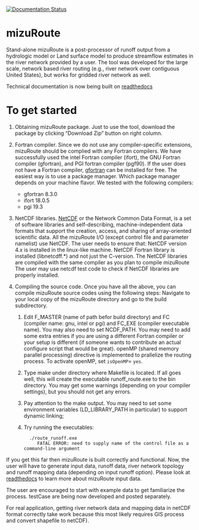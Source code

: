 [![Documentation Status](https://readthedocs.org/projects/mizuroute/badge/?version=develop)](https://mizuroute.readthedocs.io/en/develop/?badge=develop)

# mizuRoute
Stand-alone mizuRoute is a post-processor of runoff output from a hydrologic model or Land surface model to produce streamflow estimates in the river network provided by a user. The tool was developed for the large scale, network based river routing (e.g., river network over contiguous United States), but works for gridded river network as well.

Technical documentation is now being built on [readthedocs](https://mizuroute.readthedocs.io/en/develop/)

# To get started
1. Obtaining mizuRoute package. Just to use the tool, download the package by clicking “Download Zip” button on right column. 

2. Fortran compiler. Since we do not use any compiler-specific extensions, mizuRoute should be complied with any Fortran compilers. We have successfully used the intel Fortran compiler (ifort), the GNU Fortran compiler (gfortran), and PGI fortran compiler (pgf90). If the user does not have a Fortran compiler, [gfortran](https://gcc.gnu.org/wiki/GFortran) can be installed for free. The easiest way is to use a package manager. Which package manager depends on your machine flavor. 
We tested with the following compilers:
   - gfortran 8.3.0
   - ifort 18.0.5
   - pgi 19.3

3. NetCDF libraries. [NetCDF](http://www.unidata.ucar.edu/software/netcdf/) or the Network Common Data Format, is a set of software libraries and self-describing, machine-independent data formats that support the creation, access, and sharing of array-oriented scientific data. All the mizuRoute I/O (except control file and parameter namelist) use NetCDF. The user needs to ensure that:
NetCDF version 4.x is installed in the linux-like machine.
NetCDF Fortran library is installed (libnetcdff.\*) and not just the C-version.
The NetCDF libraries are compiled with the same compiler as you plan to compile mizuRoute
The user may use netcdf test code to check if NetCDF libraries are properly installed.

4. Compiling the source code. Once you have all the above, you can compile mizuRoute source codes using the following steps: Navigate to your local copy of the mizuRoute directory and go to the build subdirectory.
 
    1. Edit F_MASTER (name of path befor build directory) and FC (compiler name: gnu, intel or pgi) and FC_EXE (compiler executable name). You may also need to set NCDF_PATH. You may need to add some extra entries if you are using a different Fortran compiler or your setup is different (if someone wants to contribute an actual configure script that would be great). openMP (shared memory parallel processing) directive is implemented to prallelize the routing process. To activate openMP, set `isOpenMP`= `yes`. 

    2. Type make under directory where Makefile is located. If all goes well, this will create the executable runoff_route.exe to the bin directory. You may get some warnings (depending on your compiler settings), but you should not get any errors.

    3. Pay attention to the make output. You may need to set some environment variables (LD_LIBRARY_PATH in particular) to support dynamic linking;

    4. Try running the executables:
		
			 ./route_runoff.exe
				FATAL ERROR: need to supply name of the control file as a command-line argument

If you get this far then mizuRoute is built correctly and functional. Now, the user will have to generate input data, runoff data, river network topology and runoff mapping data (depending on input runoff option). Please look at [readthedocs](https://mizuroute.readthedocs.io/en/develop/) to learn more about mizuRoute input data. 

The user are encouraged to start with example data to get familiarize the process. testCase are being now developed and posted separately.

For real application, getting river network data and mapping data in netCDF format correctly take work because this most likely requires GIS process and convert shapefile to netCDF). 
